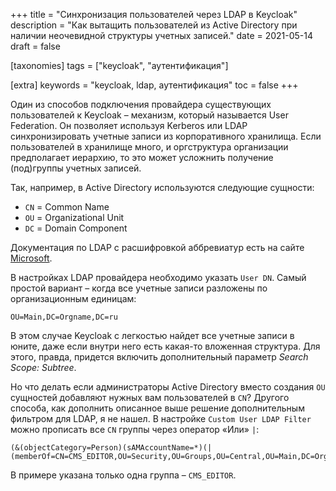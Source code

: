 +++
title = "Синхронизация пользователей через LDAP в Keycloak"
description = "Как вытащить пользователей из Active Directory при наличии неочевидной структуры учетных записей."
date = 2021-05-14
draft = false

[taxonomies]
tags = ["keycloak", "аутентификация"]

[extra]
keywords = "keycloak, ldap, аутентификация"
toc = false
+++

Один из способов подключения провайдера существующих пользователей к Keycloak – механизм,
который называется User Federation. Он позволяет используя Kerberos или LDAP синхронизировать
учетные записи из корпоративного хранилища. Если пользователей в хранилище много, и оргструктура
организации предполагает иерархию, то это может усложнить получение (под)группы учетных записей.

Так, например, в Active Directory используются следующие сущности:

- `CN` = Common Name
- `OU` = Organizational Unit
- `DC` = Domain Component

Документация по LDAP с расшифровкой аббревиатур есть на сайте
[Microsoft](https://docs.microsoft.com/en-us/previous-versions/windows/desktop/ldap/distinguished-names).

В настройках LDAP провайдера необходимо указать `User DN`. Самый простой вариант – когда все учетные
записи разложены по организационным единицам:

```shell
OU=Main,DC=Orgname,DC=ru
```

В этом случае Keycloak с легкостью найдет все учетные записи в юните, даже если внутри него есть
какая-то вложенная структура. Для этого, правда, придется включить дополнительный
параметр *Search Scope: Subtree*.

Но что делать если администраторы Active Directory вместо создания `OU` сущностей добавляют нужных
вам пользователей в `CN`? Другого способа, как дополнить описанное выше решение дополнительным
фильтром для LDAP, я не нашел. В настройке `Custom User LDAP Filter` можно прописать все `CN` группы
через оператор «Или» `|`:

```shell
(&(objectCategory=Person)(sAMAccountName=*)(|(memberOf=CN=CMS_EDITOR,OU=Security,OU=Groups,OU=Central,OU=Main,DC=Orgname,DC=ru)))
```

В примере указана только одна группа – `CMS_EDITOR`.
